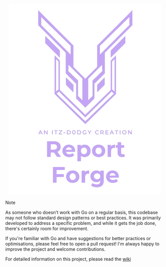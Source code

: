 <p align="center">
    <img src="report/0_report_template/html/images/logo.png">
</p>

> [!Note]
> As someone who doesn’t work with Go on a regular basis, this codebase may not follow standard design patterns or best practices. 
> It was primarily developed to address a specific problem, and while it gets the job done, there's certainly room for improvement.
> 
> If you're familiar with Go and have suggestions for better practices or optimisations, please feel free to open a pull request! I'm always happy to improve the project and welcome contributions.

For detailed information on this project, please read the [wiki](https://github.com/itz-d0dgy-2nd/ReportForge/wiki)

